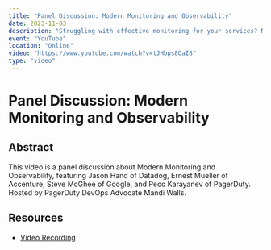 ```yaml
---
title: "Panel Discussion: Modern Monitoring and Observability"
date: 2023-11-03
description: "Struggling with effective monitoring for your services? Not sure how to handle the volume of information your environment creates? Join us for a panel discussion about Monitoring and Observability, featuring Jason Hand of Datadog, Ernest Mueller of Accenture, Steve McGhee of Google, and Peco Karayanev of PagerDuty. Hosted by PagerDuty DevOps Advocate Mandi Walls."
event: "YouTube"
location: "Online"
video: "https://www.youtube.com/watch?v=tJHbps8OaI8"
type: "video"
---
```


# Panel Discussion: Modern Monitoring and Observability

## Abstract

This video is a panel discussion about Modern Monitoring and Observability, featuring Jason Hand of Datadog, Ernest Mueller of Accenture, Steve McGhee of Google, and Peco Karayanev of PagerDuty. Hosted by PagerDuty DevOps Advocate Mandi Walls.

## Resources

*   [Video Recording](https://www.youtube.com/watch?v=tJHbps8OaI8)